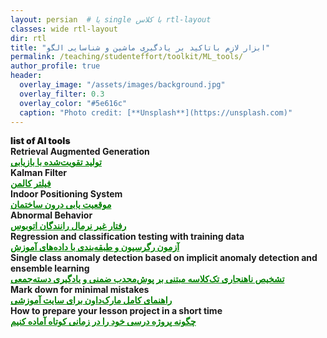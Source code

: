 ```yaml
---
layout: persian  # یا single با کلاس rtl-layout
classes: wide rtl-layout
dir: rtl
title: "ابزار لازم باتاکید بر یادگیری ماشین و شناسایی الگو"
permalink: /teaching/studenteffort/toolkit/ML_tools/
author_profile: true
header:
  overlay_image: "/assets/images/background.jpg"
  overlay_filter: 0.3
  overlay_color: "#5e616c"
  caption: "Photo credit: [**Unsplash**](https://unsplash.com)"
---
```


<div class="english-text">
    <strong style="font-weight: 900;">list of AI tools</strong>
</div>

<!--1-->
<div class="english-text">
<strong>Retrieval Augmented Generation</strong>
</div>
<a href="/teaching/studenteffort/toolkit/rag" style="text-decoration:underline; color:green;" target="_blank"><strong> تولید تقویت‌شده با بازیابی</strong></a>

<!--2-->
<div class="english-text">
<strong>Kalman Filter</strong>
</div>
<a href="/teaching/studenteffort/toolkit/KF" style="text-decoration:underline; color:green;" target="_blank"><strong> فیلتر کالمن</strong></a>

<!--3-->
<div class="english-text">
<strong>Indoor Positioning System</strong>
</div>
<a href="/teaching/studenteffort/toolkit/IPS" style="text-decoration:underline; color:green;" target="_blank"><strong> موقعیت یابی درون ساختمان</strong></a>

<!--4-->
<div class="english-text">
<strong>Abnormal Behavior</strong>
</div>
<a href="/teaching/studenteffort/toolkit/Abnormal" style="text-decoration:underline; color:green;" target="_blank"><strong> رفتار غیر نرمال رانندگان اتوبوس</strong></a>

<!--5-->
<div class="english-text">
<strong>Regression and classification testing with training data</strong>
</div>
<a href="/teaching/studenteffort/toolkit/CrossVal" style="text-decoration:underline; color:green;" target="_blank"><strong>  آزمون رگرسیون و طبقه‌بندی با داده‌های آموزش</strong></a>


<!--6-->
<div class="english-text">
<strong>Single class anomaly detection based on implicit anomaly detection and ensemble learning</strong>
</div>
<a href="/teaching/studenteffort/toolkit/ThesisInfoGhalenoei" style="text-decoration:underline; color:green;" target="_blank"><strong>  تشخیص ناهنجاری تک‌کلاسه مبتنی بر پوش‌محدب ضمنی و یادگیری دسته‌جمعی</strong></a>

<!--7-->
<div class="english-text">
<strong>Mark down for minimal mistakes</strong>
</div>
<a href="/teaching/studenteffort/toolkit/md_minimal_mistake" style="text-decoration:underline; color:green;" target="_blank"><strong>راهنمای کامل مارک‌داون برای سایت آموزشی</strong></a>

<!--8-->
<div class="english-text">
<strong>How to prepare your lesson project in a short time</strong>
</div>
<a href="/teaching/studenteffort/toolkit/HowConsProject" style="text-decoration:underline; color:green;" target="_blank"><strong>چگونه پروژه درسی خود را در زمانی کوتاه آماده کنیم</strong></a>
